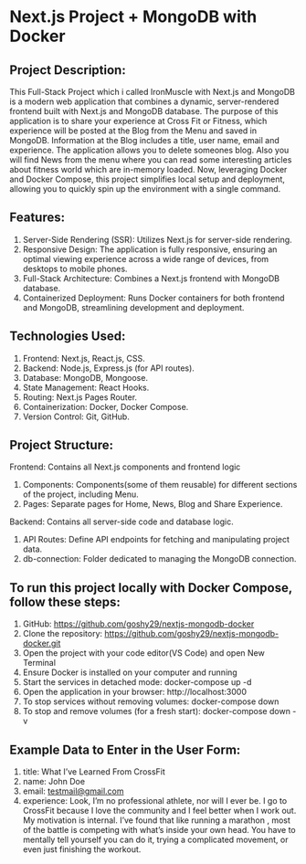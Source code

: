 # Next.js Project + MongoDB with Docker
## Project Description:
This Full-Stack Project which i called IronMuscle with Next.js and MongoDB is a modern web application that combines a dynamic, server-rendered frontend built with Next.js and MongoDB database. Тhe purpose of this application is to share your experience at Cross Fit or Fitness, which experience will be posted at the Blog from the Menu and saved in MongoDB. Information at the Blog includes a title, user name, email and experience. The application allows you to delete someones blog. Also you will find News from the menu where you can read some interesting articles about fitness world which are in-memory loaded. Now, leveraging Docker and Docker Compose, this project simplifies local setup and deployment, allowing you to quickly spin up the environment with a single command.

## Features:
1. Server-Side Rendering (SSR): Utilizes Next.js for server-side rendering.
2. Responsive Design: The application is fully responsive, ensuring an optimal viewing experience across a wide range of devices, from desktops to mobile phones.  
3. Full-Stack Architecture: Combines a Next.js frontend with MongoDB database.
4. Containerized Deployment: Runs Docker containers for both frontend and MongoDB, streamlining development and deployment.

## Technologies Used:
1. Frontend: Next.js, React.js, CSS.
2. Backend: Node.js, Express.js (for API routes).
3. Database: MongoDB, Mongoose.
4. State Management: React Hooks.
5. Routing: Next.js Pages Router.
6. Containerization: Docker, Docker Compose.
7. Version Control: Git, GitHub.   

## Project Structure:
Frontend: Contains all Next.js components and frontend logic
 1. Components: Components(some of them reusable) for different sections of the project, including Menu.
 2. Pages: Separate pages for Home, News, Blog and Share Experience.

Backend: Contains all server-side code and database logic.
 1. API Routes: Define API endpoints for fetching and manipulating project data.
 2. db-connection: Folder dedicated to managing the MongoDB connection.

## To run this project locally with Docker Compose, follow these steps:    
1. GitHub: https://github.com/goshy29/nextjs-mongodb-docker
2. Clone the repository: https://github.com/goshy29/nextjs-mongodb-docker.git
3. Open the project with your code editor(VS Code) and open New Terminal
4. Ensure Docker is installed on your computer and running
5. Start the services in detached mode: docker-compose up -d
6. Open the application in your browser: http://localhost:3000
7. To stop services without removing volumes: docker-compose down
8. To stop and remove volumes (for a fresh start): docker-compose down -v

## Example Data to Enter in the User Form: 
1. title: What I’ve Learned From CrossFit
2. name: John Doe
3. email: testmail@gmail.com
4. experience: Look, I’m no professional athlete, nor will I ever be. I go to CrossFit because I love the community and I feel better when I work out. My motivation is internal. I’ve found that like running a marathon , most of the battle is competing with what’s inside your own head. You have to mentally tell yourself you can do it, trying a complicated movement, or even just finishing the workout.
